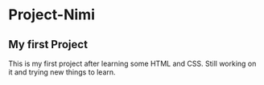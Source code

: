 # Project-Nimi

## My first Project

This is my first project after learning some HTML and CSS.
Still working on it and trying new things to learn.